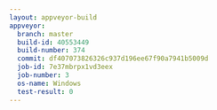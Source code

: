 ```yaml
---
layout: appveyor-build
appveyor:
  branch: master
  build-id: 40553449
  build-number: 374
  commit: df407073826326c937d196ee67f90a7941b5009d
  job-id: 7e37mbrpx1vd3eex
  job-number: 3
  os-name: Windows
  test-result: 0
---
```

